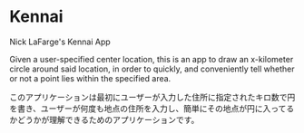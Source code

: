 Kennai
======

Nick LaFarge's Kennai App

Given a user-specified center location, this is an app to draw an x-kilometer circle around said location, in order to quickly, and conveniently tell whether or not a point lies within the specified area.

このアプリケーションは最初にユーザーが入力した住所に指定されたキロ数で円を書き、ユーザーが何度も地点の住所を入力し、簡単にその地点が円に入ってるかどうかが理解できるためのアプリケーションです。
